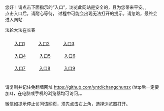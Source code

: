 您好！请点击下面指示的“入口”，浏览此网站是安全的，且为您带来平安。。 <br/>
点击入口后，请耐心等待， 过程中可能会出现无法打开的提示，请忽略，最终会进入网站. </br>

法轮大法在长春<br/>
<div style="padding:10px"><a style="margin:20px" target="_blank" href="https://d2rz9u9dgwah3e.cloudfront.net/2Qpsp?ghtqol" id="ccLink1" rel="nofollow">入口1</a> <a target="_blank" style="margin:20px" href="https://d2g2xqck6kk2b4.cloudfront.net/2Qpsp?dminzpew" id="ccLink2" rel="nofollow">入口2</a> <a style="margin:20px" target="_blank" href="https://d62jmqgcu29js.cloudfront.net/2Qpsp?gagxveyt" id="ccLink3" rel="nofollow">入口3</a></div>

<div style="padding:10px" ><a style="margin:20px" target="_blank" href="https://d2rz9u9dgwah3e.cloudfront.net/2Qpsp?ghtqol" id="ccLink4" rel="nofollow">入口4</a> <a style="margin:20px" href="https://d2g2xqck6kk2b4.cloudfront.net/2Qpsp?dminzpew" target="_blank" id="ccLink5" rel="nofollow">入口5</a> <a style="margin:20px" href="https://d62jmqgcu29js.cloudfront.net/2Qpsp?gagxveyt" target="_blank" id="ccLink6" rel="nofollow">入口6</a></div>

<div style="padding:10px"><a style="margin:20px" target="_blank" href="https://d2rz9u9dgwah3e.cloudfront.net/2Qpsp?ghtqol" id="ccLink7" rel="nofollow">入口7</a> <a style="margin:20px" href="https://d2g2xqck6kk2b4.cloudfront.net/2Qpsp?dminzpew" target="_blank" id="ccLink8" rel="nofollow">入口8</a> <a style="margin:20px" target="_blank" href="https://d62jmqgcu29js.cloudfront.net/2Qpsp?gagxveyt" id="ccLink9" rel="nofollow">入口9</a></div>

<br/>



请复制并记住免翻墙网址 https://github.com/yntd/changchunzx (http后一定要加s)，在电脑或手机的浏览器均可访问。。<br/>

微信如提示停止访问该网页，须先点击右上角，选择浏览器打开。
